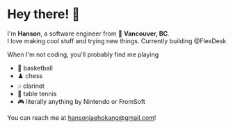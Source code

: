 # Hey there! 👋

I'm **Hanson**, a software engineer from 🌲 **Vancouver, BC**.  
I love making cool stuff and trying new things. Currently building @FlexDesk

When I'm not coding, you'll probably find me playing
- 🏀 basketball
- ♟️ chess
- 🎶 clarinet
- 🏓 table tennis
- 🎮 literally anything by Nintendo or FromSoft

You can reach me at hansonjaehokang@gmail.com!
